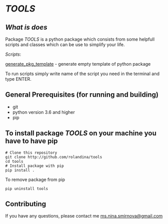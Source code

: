 # *_TOOLS_* 

## *What is does*

Package _TOOLS_ is a python package which consists
from some helpfull scripts and classes which can be use to simplify your life.

*Scripts*:

[generate_pkg_template](https://github.com/rolandina/tools/blob/master/scripts/generate_pkg_template) - generate empty template of python package

To run scripts simply write name of the script  you need in the terminal and type ENTER.

## General Prerequisites (for running and building)

* git
* python version 3.6 and higher
* pip

## To install package _TOOLS_ on your machine you have to have pip 

```
# Clone this repository 
git clone http://github.com/rolandina/tools
cd tools
# Install package with pip
pip install .
```

To remove package from pip
```
pip uninstall tools
```


## Contributing

If you have any questions, please contact me ms.nina.smirnova@gmail.com
